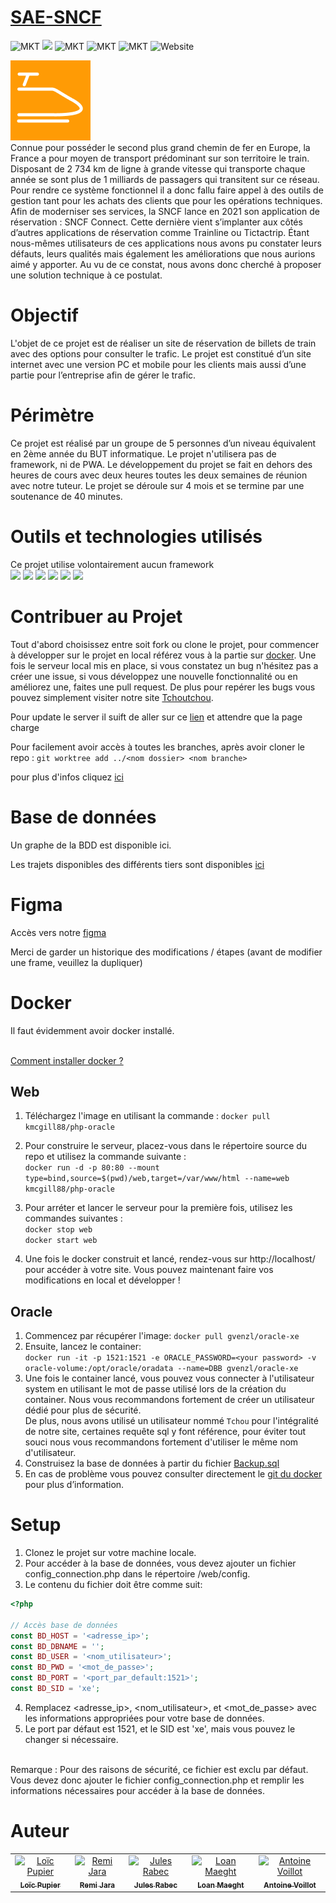 # [SAE-SNCF](http://tchoutchou.ovh)

![MKT](https://img.shields.io/badge/license-MIT_License-red.svg)
<img src="https://img.shields.io/badge/license-Creative%20Commons-red">
![MKT](https://img.shields.io/badge/version-v1.0.0-blue.svg)
![MKT](https://img.shields.io/badge/languages-PHP_JS_HTML_CSS-orange.svg)
![MKT](https://img.shields.io/badge/platform-Web-1ightgrey.svg)
![Website](https://img.shields.io/website?down_color=lightgrey&down_message=offline&up_color=blue&up_message=online&url=http%3A%2F%2Ftchoutchou.ovh)

<img src="web/assets/images/fav.png"><br>
Connue pour posséder le second plus grand chemin de fer en Europe, la France a pour moyen de transport prédominant sur son territoire le train. Disposant de 2 734 km de ligne à grande vitesse qui transporte chaque année se sont plus de 1 milliards de passagers qui transitent sur ce réseau. Pour rendre ce système fonctionnel il a donc fallu faire appel à des outils de gestion tant pour les achats des clients que pour les opérations techniques.
Afin de moderniser ses services, la SNCF lance en 2021 son application de réservation : SNCF Connect. Cette dernière vient s’implanter aux côtés d’autres applications de réservation comme Trainline ou Tictactrip.
Étant nous-mêmes utilisateurs de ces applications nous avons pu constater leurs défauts, leurs qualités mais également les améliorations que nous aurions aimé y apporter. Au vu de ce constat, nous avons donc cherché à proposer une solution technique à ce postulat.

# Objectif

L'objet de ce projet est de réaliser un site de réservation de billets de train avec des options pour consulter le trafic. Le projet est constitué d’un site internet avec une version PC et mobile pour les clients mais aussi d’une partie pour l’entreprise afin de gérer le trafic.

# Périmètre

Ce projet est réalisé par un groupe de 5 personnes d’un niveau équivalent en 2ème année du BUT informatique. Le projet n'utilisera pas de framework, ni de PWA. Le développement du projet se fait en dehors des heures de cours avec deux heures toutes les deux semaines de réunion avec notre tuteur. Le projet se déroule sur 4 mois et se termine par une soutenance de 40 minutes.

# Outils et technologies utilisés
Ce projet utilise volontairement aucun framework <br>
<img src="https://img.shields.io/badge/JavaScript-323330?style=for-the-badge&logo=javascript&logoColor=F7DF1E"/>
<img src="https://img.shields.io/badge/html5-%23E34F26.svg?style=for-the-badge&logo=html5&logoColor=white"/>
<img src="https://img.shields.io/badge/css3-%231572B6.svg?style=for-the-badge&logo=css3&logoColor=white"/>
<img src="https://img.shields.io/badge/PHP-%23800080?style=for-the-badge&logo=php&logoColor=white"/>
<img src="https://img.shields.io/badge/SQL-%23ff0000?style=for-the-badge&logo=oracle&logoColor=white"/>
<img src="https://img.shields.io/badge/Docker-%230db7ed?style=for-the-badge&logo=docker&logoColor=white"/>




# Contribuer au Projet

Tout d'abord choisissez entre soit fork ou clone le projet, pour commencer à développer sur le projet en local référez vous à la partie sur <a href="#docker">docker</a>. Une fois le serveur local mis en place, si vous constatez un bug n'hésitez pas a créer une issue, si vous développez une nouvelle fonctionnalité ou en améliorez une, faites une pull request. De plus pour repérer les bugs vous pouvez simplement visiter notre site <a href="http://tchoutchou.ovh">Tchoutchou</a>.

Pour update le server il suift de aller sur ce <a href="http://82.65.238.70:5569/">lien</a> et attendre que la page charge

Pour facilement avoir accès à toutes les branches,
après avoir cloner le repo :
`git worktree add ../<nom dossier> <nom branche>  `

pour plus d'infos cliquez <a href="https://morgan.cugerone.com/blog/how-to-use-git-worktree-and-in-a-clean-way/">ici</a>

# Base de données

Un graphe de la BDD est disponible ici.

Les trajets disponibles des différents tiers sont disponibles <a href="rapport.pdf" target="_blank">ici</a>


# Figma

Accès vers notre <a href="https://www.figma.com/file/JoDxjyH653MXO4MKjn987D/SNCF?node-id=10%3A10">figma</a>

Merci de garder un historique des modifications / étapes (avant de modifier une frame, veuillez la dupliquer)

# Docker

Il faut évidemment avoir docker installé.

</br><a href="https://docs.docker.com/engine/install/">Comment installer docker ?</a>


## Web

1. Téléchargez l'image en utilisant la commande : `docker pull kmcgill88/php-oracle`

2. Pour construire le serveur, placez-vous dans le répertoire source du repo et utilisez la commande suivante :</br>
`docker run -d -p 80:80 --mount type=bind,source=$(pwd)/web,target=/var/www/html --name=web kmcgill88/php-oracle`

3. Pour arréter et lancer le serveur pour la première fois, utilisez les commandes suivantes :</br>
`docker stop web`</br>
`docker start web`

4. Une fois le docker construit et lancé, rendez-vous sur http://localhost/ pour accéder à votre site. Vous pouvez maintenant faire vos modifications en local et développer !



## Oracle

1. Commencez par récupérer l'image: `docker pull gvenzl/oracle-xe`
2. Ensuite, lancez le container: </br>
`docker run -it -p 1521:1521 -e ORACLE_PASSWORD=<your password> -v oracle-volume:/opt/oracle/oradata --name=DBB gvenzl/oracle-xe`
3. Une fois le container lancé, vous pouvez vous connecter à l'utilisateur system en utilisant le mot de passe utilisé lors de la création du container. Nous vous recommandons fortement de créer un utilisateur dédié pour plus de sécurité. </br>De plus, nous avons utilisé un utilisateur nommé `Tchou` pour l'intégralité de notre site, certaines requête sql y font référence, pour éviter tout souci nous vous recommandons fortement d'utiliser le même nom d'utilisateur.
4. Construisez la base de données à partir du fichier <a href="db/Backup.sql">Backup.sql</a>
5. En cas de problème vous pouvez consulter directement le <a href="https://github.com/gvenzl/oci-oracle-xe">git du docker</a> pour plus d’information.


# Setup


1. Clonez le projet sur votre machine locale.
2. Pour accéder à la base de données, vous devez ajouter un fichier config_connection.php dans le répertoire /web/config.
3. Le contenu du fichier doit être comme suit:
```PHP
<?php

// Accès base de données
const BD_HOST = '<adresse_ip>';
const BD_DBNAME = '';
const BD_USER = '<nom_utilisateur>';
const BD_PWD = '<mot_de_passe>';
const BD_PORT = '<port_par_default:1521>'; 
const BD_SID = 'xe';
```

4. Remplacez <adresse_ip>, <nom_utilisateur>, et <mot_de_passe> avec les informations appropriées pour votre base de données.
5. Le port par défaut est 1521, et le SID est 'xe', mais vous pouvez le changer si nécessaire.

</br>
Remarque : Pour des raisons de sécurité, ce fichier est exclu par défaut. Vous devez donc ajouter le fichier config_connection.php et remplir les informations nécessaires pour accéder à la base de données.

# Auteur

<table>
  <tbody>
    <tr>
      <td align="center"><a href="https://github.com/Niskko"><img src="https://avatars.githubusercontent.com/u/53410604?v=4" width="100px;" alt="Loïc Pupier"/><br /><sub><b>Loïc Pupier</b></sub></a></td>
      <td align="center"><a href="https://github.com/icepick4"><img src="https://avatars.githubusercontent.com/u/82316285?v=4" width="100px;" alt="Remi Jara"/><br /><sub><b>Remi Jara</b></sub></a></td>
      <td align="center"><a href="https://github.com/Larcherbc"><img src="https://avatars.githubusercontent.com/u/65121325?v=4" width="100px;" alt="Jules Rabec"/><br /><sub><b>Jules Rabec</b></sub></a></td>
      <td align="center"><a href="https://github.com/Qypol342"><img src="https://avatars.githubusercontent.com/u/37497007?v=4" width="100px;" alt="Loan Maeght"/><br /><sub><b>Loan Maeght</b></sub></a></td>
      <td align="center"><a href="https://github.com/Psykoxen"><img src="https://avatars.githubusercontent.com/u/58462517?v=4" width="100px;" alt="Antoine Voillot"/><br /><sub><b>Antoine Voillot</b></sub></a></td>
    </tr>
  </tbody>
